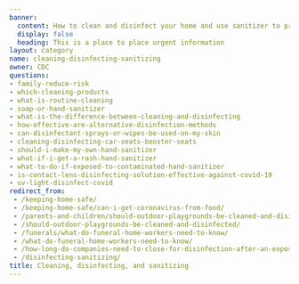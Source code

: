 ```yaml
---
banner:
  content: How to clean and disinfect your home and use sanitizer to protect yourself from COVID-19 infection.
  display: false
  heading: This is a place to place urgent information
layout: category
name: cleaning-disinfecting-sanitizing
owner: CDC
questions:
- family-reduce-risk
- which-cleaning-products
- what-is-routine-cleaning
- soap-or-hand-sanitizer
- what-is-the-difference-between-cleaning-and-disinfecting
- how-effective-are-alternative-disinfection-methods
- can-disinfectant-sprays-or-wipes-be-used-on-my-skin
- cleaning-disinfecting-car-seats-booster-seats
- should-i-make-my-own-hand-sanitizer
- what-if-i-get-a-rash-hand-sanitizer
- what-to-do-if-exposed-to-contaminated-hand-sanitizer
- is-contact-lens-disinfecting-solution-effective-against-covid-19
- uv-light-disinfect-covid
redirect_from:
 - /keeping-home-safe/
 - /keeping-home-safe/can-i-get-coronavirus-from-food/
 - /parents-and-children/should-outdoor-playgrounds-be-cleaned-and-disinfected/
 - /should-outdoor-playgrounds-be-cleaned-and-disinfected/
 - /funerals/what-do-funeral-home-workers-need-to-know/
 - /what-do-funeral-home-workers-need-to-know/
 - /how-long-do-companies-need-to-close-for-disinfection-after-an-exposure/
 - /disinfecting-sanitizing/
title: Cleaning, disinfecting, and sanitizing
---
```

